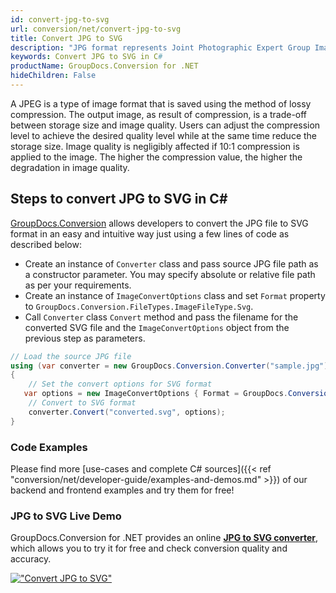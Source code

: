 ```yaml
---
id: convert-jpg-to-svg
url: conversion/net/convert-jpg-to-svg
title: Convert JPG to SVG
description: "JPG format represents Joint Photographic Expert Group Image File with .jpg extension. Learn how to convert JPG to SVG file programmatically in C# language using GroupDocs.Conversion for .NET library."
keywords: Convert JPG to SVG in C#
productName: GroupDocs.Conversion for .NET
hideChildren: False
---
```


A JPEG is a type of image format that is saved using the method of lossy compression. The output image, as result of compression, is a trade-off between storage size and image quality. Users can adjust the compression level to achieve the desired quality level while at the same time reduce the storage size. Image quality is negligibly affected if 10:1 compression is applied to the image.  The higher the compression value, the higher the degradation in image quality.

## Steps to convert JPG to SVG in C#

[GroupDocs.Conversion](https://products.groupdocs.com/conversion/net) allows developers to convert the JPG file to SVG format in an easy and intuitive way just using a few lines of code as described below:

* Create an instance of `Converter` class and pass source JPG file path as a constructor parameter. You may specify absolute or relative file path as per your requirements. 
* Create an instance of `ImageConvertOptions` class and set `Format` property to `GroupDocs.Conversion.FileTypes.ImageFileType.Svg`.
* Call `Converter` class `Convert` method and pass the filename for the converted SVG file and the `ImageConvertOptions` object from the previous step as parameters.

```csharp
// Load the source JPG file
using (var converter = new GroupDocs.Conversion.Converter("sample.jpg"))
{
    // Set the convert options for SVG format
   var options = new ImageConvertOptions { Format = GroupDocs.Conversion.FileTypes.ImageFileType.Svg };
    // Convert to SVG format
    converter.Convert("converted.svg", options);
}
```

### Code Examples

Please find more [use-cases and complete C# sources]({{< ref "conversion/net/developer-guide/examples-and-demos.md" >}}) of our backend and frontend examples and try them for free!

### JPG to SVG Live Demo

GroupDocs.Conversion for .NET provides an online [**JPG to SVG converter**](https://products.groupdocs.app/conversion/jpg-to-svg), which allows you to try it for free and check conversion quality and accuracy.

[!["Convert JPG to SVG"](conversion/net/images/convert-to-svg/convert-jpg-to-svg.png)](https://products.groupdocs.app/conversion/jpg-to-svg)